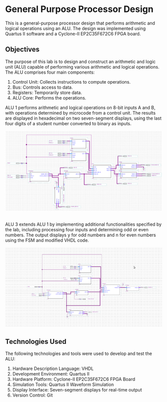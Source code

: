# General Purpose Processor Design
This is a general-purpose processor design that performs arithmetic and logical operations using an ALU. The design was implemented using Quartus II software and a Cyclone-II EP2C35F672C6 FPGA board.

## Objectives

The purpose of this lab is to design and construct an arithmetic and logic unit (ALU) capable of performing various arithmetic and logical operations. The ALU comprises four main components:

1. Control Unit: Collects instructions to compute operations.
2. Bus: Controls access to data.
3. Registers: Temporarily store data.
5. ALU Core: Performs the operations.

ALU 1 performs arithmetic and logical operations on 8-bit inputs A and B, with operations determined by microcode from a control unit. The results are displayed in hexadecimal on two seven-segment displays, using the last four digits of a student number converted to binary as inputs.
<div align="center">
  <img src="./ALU1.png" />
</div>
<br/>

ALU 3 extends ALU 1 by implementing additional functionalities specified by the lab, including processing four inputs and determining odd or even numbers. The output displays y for odd numbers and n for even numbers using the FSM and modified VHDL code.
<div align="center">
  <img src="./ALU3.png" />
</div>

## Technologies Used
The following technologies and tools were used to develop and test the ALU:

1. Hardware Description Language: VHDL
2. Development Environment: Quartus II
3. Hardware Platform: Cyclone-II EP2C35F672C6 FPGA Board
4. Simulation Tools: Quartus II Waveform Simulation
5. Display Interface: Seven-segment displays for real-time output
6. Version Control: Git







